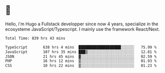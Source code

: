# 👋 

Hello, i'm Hugo a Fullstack developper since now 4 years, specialize in the ecosysteme JavaScript/Typescript. I mainly use the framework React/Next.

<!--START_SECTION:waka-->

```txt
Total Time: 839 hrs 43 mins

TypeScript       638 hrs 4 mins  ███████████████████░░░░░░   75.99 %
JavaScript       107 hrs 35 mins ███▒░░░░░░░░░░░░░░░░░░░░░   12.81 %
JSON             21 hrs 45 mins  ▓░░░░░░░░░░░░░░░░░░░░░░░░   02.59 %
PHP              16 hrs 12 mins  ▒░░░░░░░░░░░░░░░░░░░░░░░░   01.93 %
CSS              10 hrs 22 mins  ▒░░░░░░░░░░░░░░░░░░░░░░░░   01.23 %
```

<!--END_SECTION:waka-->

